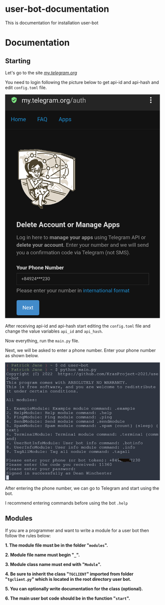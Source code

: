 <h1>user-bot-documentation</h1>
<p>This is documentation for installation user-bot</p>

<h1>Documentation</h1>
<h2>Starting</h2>
<p>Let's go to the site <a href="https://my.telegram.org"><em>my.telegram.org</em></a></p>
<p>You need to login following the picture below to get api-id and api-hash and edit <code>config.toml</code> file.</p>
<p><img src="./img/login.png"></p>
<p>After receiving api-id and api-hash start editing the <code>config.toml</code> file and change the value variables <code>api_id</code> and <code>api_hash</code>.</p>
<p>Now everything, run the <code>main.py</code> file.</p>
<p>Next, we will be asked to enter a phone number. Enter your phone number as shown below.</p>
<p><img src="./img/enter_phone.png"></p>
<p>After entering the phone number, we can go to Telegram and start using the bot.</p>
<p>I recommend entering commands before using the bot <code>.help</code></p>

<h2>Modules</h2>
<p>If you are a programmer and want to write a module for a user bot then follow the rules below:</p>
<p><strong>1. The module file must be in the folder "<code>modules</code>".</strong></p>
<p><strong>2. Module file name must begin "<code>_</code>".</strong></p>
<p><strong>3. Module class name must end with "<code>Module</code>".</strong></p>
<p><strong>4. Be sure to inherit the class "<code>TGCLIENT</code>" imported from folder "<code>tgclient.py</code>" which is located in the root directory user bot.</strong></p>
<p><strong>5. You can optionally write documentation for the class (optional).</strong></p>
<p><strong>6. The main user bot code should be in the function "<code>start</code>".</strong></p>
